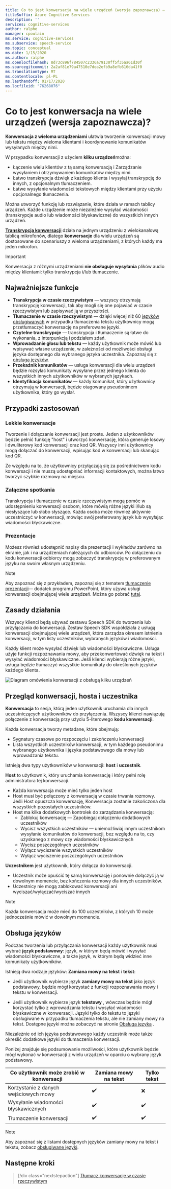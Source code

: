 ```yaml
---
title: Co to jest konwersacja na wiele urządzeń (wersja zapoznawcza) — usługa mowy
titleSuffix: Azure Cognitive Services
description: ''
services: cognitive-services
author: ralphe
manager: cpoulain
ms.service: cognitive-services
ms.subservice: speech-service
ms.topic: conceptual
ms.date: 1/15/2020
ms.author: ralphe
ms.openlocfilehash: 8d73c896f784507c2336a79130ff5f35aa61d30f
ms.sourcegitcommit: 2a2af81e79a47510e7dea2efb9a8efb616da41f0
ms.translationtype: MT
ms.contentlocale: pl-PL
ms.lasthandoff: 01/17/2020
ms.locfileid: "76268076"
---
```

# <a name="what-is-multi-device-conversation-preview"></a>Co to jest konwersacja na wiele urządzeń (wersja zapoznawcza)?

**Konwersacja z wieloma urządzeniami** ułatwia tworzenie konwersacji mowy lub tekstu między wieloma klientami i koordynowanie komunikatów wysyłanych między nimi.

W przypadku konwersacji z użyciem **kilku urządzeń**można:

- Łączenie wielu klientów z tą samą konwersacją i Zarządzanie wysyłaniem i otrzymywaniem komunikatów między nimi.
- Łatwo transkrypcja dźwięk z każdego klienta i wysyłaj transkrypcję do innych, z opcjonalnym tłumaczeniem.
- Łatwe wysyłanie wiadomości tekstowych między klientami przy użyciu opcjonalnego tłumaczenia.

Można utworzyć funkcję lub rozwiązanie, które działa w ramach tablicy urządzeń. Każde urządzenie może niezależnie wysyłać wiadomości (transkrypcje audio lub wiadomości błyskawiczne) do wszystkich innych urządzeń.

[**Transkrypcja konwersacji**](conversation-transcription.md) działa na jednym urządzeniu z wielokanałową tablicą mikrofonów, dlatego **konwersacje** dla wielu urządzeń są dostosowane do scenariuszy z wieloma urządzeniami, z których każdy ma jeden mikrofon.

>[!IMPORTANT]
> Konwersacja z różnymi urządzeniami **nie obsługuje wysyłania** plików audio między klientami: tylko transkrypcja i/lub tłumaczenie.

## <a name="key-features"></a>Najważniejsze funkcje

- **Transkrypcja w czasie rzeczywistym** — wszyscy otrzymają transkrypcję konwersacji, tak aby mogli się one pojawiać w czasie rzeczywistym lub zapisywać ją w przyszłości.
- **Tłumaczenie w czasie rzeczywistym** — dzięki więcej niż 60 [języków obsługiwanych](language-support.md#text-languages) w przypadku tłumaczenia tekstu użytkownicy mogą przetłumaczyć konwersację na preferowane języki.
- **Czytelne transkrypcje** — transkrypcja i tłumaczenie są łatwe do wykonania, z interpunkcją i podziałem zdań.
- **Wprowadzanie głosu lub tekstu** — każdy użytkownik może mówić lub wpisywać własne urządzenie, w zależności od możliwości obsługi języka dostępnego dla wybranego języka uczestnika. Zapoznaj się z [obsługą języków](language-support.md#speech-to-text).
- **Przekaźnik komunikatów** — usługa konwersacji dla wielu urządzeń będzie rozsyłać komunikaty wysyłane przez jednego klienta do wszystkich innych użytkowników w wybranych językach.
- **Identyfikacja komunikatów** — każdy komunikat, który użytkownicy otrzymują w konwersacji, będzie otagowany pseudonimem użytkownika, który go wysłał.

## <a name="use-cases"></a>Przypadki zastosowań

### <a name="lightweight-conversations"></a>Lekkie konwersacje

Tworzenie i dołączanie konwersacji jest proste. Jeden z użytkowników będzie pełnić funkcję "host" i utworzyć konwersację, która generuje losowy i dwuliterowy kod konwersacji oraz kod QR. Wszyscy inni użytkownicy mogą dołączać do konwersacji, wpisując kod w konwersacji lub skanując kod QR. 

Ze względu na to, że użytkownicy przyłączają się za pośrednictwem kodu konwersacji i nie muszą udostępniać informacji kontaktowych, można łatwo tworzyć szybkie rozmowy na miejscu.

### <a name="inclusive-meetings"></a>Załączne spotkania

Transkrypcja i tłumaczenie w czasie rzeczywistym mogą pomóc w udostępnieniu konwersacji osobom, które mówią różne języki i/lub są niesłyszące lub słabo słyszące. Każda osoba może również aktywnie uczestniczyć w konwersacji, mówiąc swój preferowany język lub wysyłając wiadomości błyskawiczne.

### <a name="presentations"></a>Prezentacje

Możesz również udostępnić napisy dla prezentacji i wykładów zarówno na ekranie, jak i na urządzeniach należących do odbiorców. Po dołączeniu do kodu konwersacji odbiorcy mogą zobaczyć transkrypcję w preferowanym języku na swoim własnym urządzeniu.

> [!NOTE]
> Aby zapoznać się z przykładem, zapoznaj się z tematem [tłumaczenie prezentacji](https://www.microsoft.com/translator/apps/presentation-translator/)— dodatek programu PowerPoint, który używa usługi konwersacji obejmującej wiele urządzeń. Można go pobrać [tutaj](https://www.microsoft.com/download/details.aspx?id=55024).

## <a name="how-it-works"></a>Zasady działania

Wszyscy klienci będą używać zestawu Speech SDK do tworzenia lub przyłączania do konwersacji. Zestaw Speech SDK współdziała z usługą konwersacji obejmującej wiele urządzeń, która zarządza okresem istnienia konwersacji, w tym listy uczestników, wybranych języków i wiadomości.  

Każdy klient może wysyłać dźwięk lub wiadomości błyskawiczne. Usługa użyje funkcji rozpoznawania mowy, aby przekonwertować dźwięk na tekst i wysyłać wiadomości błyskawiczne. Jeśli klienci wybierają różne języki, usługa będzie tłumaczyć wszystkie komunikaty do określonych języków każdego klienta.

![Diagram omówienia konwersacji z obsługą kilku urządzeń](media/scenarios/multi-device-conversation.png)

## <a name="overview-of-conversation-host-and-participant"></a>Przegląd konwersacji, hosta i uczestnika

**Konwersacja** to sesja, którą jeden użytkownik uruchamia dla innych uczestniczących użytkowników do przyłączenia. Wszyscy klienci nawiązują połączenie z konwersacją przy użyciu 5-literowego **kodu konwersacji**.

Każda konwersacja tworzy metadane, które obejmują:
-   Sygnatury czasowe po rozpoczęciu i zakończeniu konwersacji
-   Lista wszystkich uczestników konwersacji, w tym każdego pseudonimu wybranego użytkownika i języka podstawowego dla mowy lub wprowadzania tekstu.


Istnieją dwa typy użytkowników w konwersacji: **host** i **uczestnik**.

**Host** to użytkownik, który uruchamia konwersację i który pełni rolę administratora tej konwersacji.
- Każda konwersacja może mieć tylko jeden host
- Host musi być połączony z konwersacją w czasie trwania rozmowy. Jeśli Host opuszcza konwersację, Konwersacja zostanie zakończona dla wszystkich pozostałych uczestników.
- Host ma kilka dodatkowych kontrolek do zarządzania konwersacją: 
    - Zablokuj konwersację — Zapobiegaj dołączeniu dodatkowych uczestników
    - Wycisz wszystkich uczestników — uniemożliwiaj innym uczestnikom wysyłanie komunikatów do konwersacji, bez względu na to, czy uzyskanego z mowy czy wiadomości błyskawicznych
    - Wycisz poszczególnych uczestników
    - Wyłącz wyciszenie wszystkich uczestników
    - Wyłącz wyciszenie poszczególnych uczestników

**Uczestnikem** jest użytkownik, który dołącza do konwersacji.
- Uczestnik może opuścić tę samą konwersację i ponownie dołączyć ją w dowolnym momencie, bez kończenia rozmowy dla innych uczestników.
- Uczestnicy nie mogą zablokować konwersacji ani wyciszać/wyłączać/wyciszać innych

> [!NOTE]
> Każda konwersacja może mieć do 100 uczestników, z których 10 może jednocześnie mówić w dowolnym momencie.

## <a name="language-support"></a>Obsługa języków

Podczas tworzenia lub przyłączania konwersacji każdy użytkownik musi wybrać **język podstawowy**: język, w którym będą mówić i wysyłać wiadomości błyskawiczne, a także język, w którym będą widzieć inne komunikaty użytkowników.

Istnieją dwa rodzaje języków: **Zamiana mowy na tekst** i **tekst**:
- Jeśli użytkownik wybierze język **zamiany mowy na tekst** jako język podstawowy, będzie mógł korzystać z funkcji rozpoznawania mowy i tekstu w konwersacji.

- Jeśli użytkownik wybierze język **tekstowy** , wówczas będzie mógł korzystać tylko z wprowadzania tekstu i wysyłać wiadomości błyskawiczne w konwersacji. Języki tylko do tekstu to języki obsługiwane w przypadku tłumaczenia tekstu, ale nie zamiany mowy na tekst. Dostępne języki można zobaczyć na stronie [Obsługa języka](supported-languages.md) .

Niezależnie od ich języka podstawowego każdy uczestnik może także określić dodatkowe języki do tłumaczenia konwersacji.

Poniżej znajduje się podsumowanie możliwości, które użytkownik będzie mógł wykonać w konwersacji z wielu urządzeń w oparciu o wybrany język podstawowy.


| Co użytkownik może zrobić w konwersacji | Zamiana mowy na tekst | Tylko tekst |
|-----------------------------------|----------------|------|
| Korzystanie z danych wejściowych mowy | ✔️ | ❌ |
| Wysyłanie wiadomości błyskawicznych | ✔️ | ✔️ |
| Tłumaczenie konwersacji | ✔️ | ✔️ |

> [!NOTE]
> Aby zapoznać się z listami dostępnych języków zamiany mowy na tekst i tekstu, zobacz [obsługiwane języki](supported-languages.md).



## <a name="next-steps"></a>Następne kroki

> [!div class="nextstepaction"]
> [Tłumacz konwersacje w czasie rzeczywistym](quickstarts/multi-device-conversation.md)
